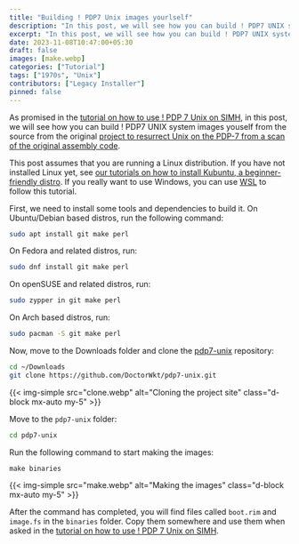```yaml
---
title: "Building ! PDP7 Unix images yourlself"
description: "In this post, we will see how you can build ! PDP7 UNIX system images youself from the source from the preservation repository."
excerpt: "In this post, we will see how you can build ! PDP7 UNIX system images youself from the source from the preservation repository."
date: 2023-11-08T10:47:00+05:30
draft: false
images: [make.webp]
categories: ["Tutorial"]
tags: ["1970s", "Unix"]
contributors: ["Legacy Installer"]
pinned: false
---
```


As promised in the [tutorial on how to use ! PDP 7 Unix on SIMH](/1970s/1970/pdp7unix/simh/), in this post, we will see how you can build ! PDP7 UNIX system images youself from the source from the original [project to resurrect Unix on the PDP-7 from a scan of the original assembly code](https://github.com/DoctorWkt/pdp7-unix).

This post assumes that you are running a Linux distribution. If you have not installed Linux yet, see [our tutorials on how to install Kubuntu, a beginner-friendly distro](https://setup.virtualhub.eu.org/tag/os/). If you really want to use Windows, you can use [WSL](https://learn.microsoft.com/en-us/windows/wsl/) to follow this tutorial.

First, we need to install some tools and dependencies to build it. On Ubuntu/Debian based distros, run the following command:

```bash
sudo apt install git make perl
```

On Fedora and related distros, run:

```bash
sudo dnf install git make perl
```

On openSUSE and related distros, run:

```bash
sudo zypper in git make perl
```

On Arch based distros, run:

```bash
sudo pacman -S git make perl
```

Now, move to the Downloads folder and clone the [pdp7-unix](https://github.com/DoctorWkt/pdp7-unix) repository:

```bash
cd ~/Downloads
git clone https://github.com/DoctorWkt/pdp7-unix.git
```

{{< img-simple src="clone.webp" alt="Cloning the project site" class="d-block mx-auto my-5" >}}

Move to the `pdp7-unix` folder:

```bash
cd pdp7-unix
```

Run the following command to start making the images:

```
make binaries
```

{{< img-simple src="make.webp" alt="Making the images" class="d-block mx-auto my-5" >}}

After the command has completed, you will find files called `boot.rim` and `image.fs` in the `binaries` folder. Copy them somewhere and use them when asked in the [tutorial on how to use ! PDP 7 Unix on SIMH](/1970s/1970/pdp7unix/simh/).


